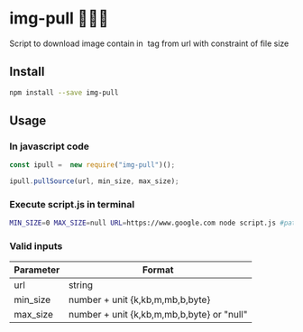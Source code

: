 # img-pull :pineapple::pineapple::pineapple:
Script to download image contain in <img> tag from url with constraint of file size

## Install

```bash
npm install --save img-pull
```

## Usage
### In javascript code
```javascript
const ipull =  new require("img-pull")();

ipull.pullSource(url, min_size, max_size);
```

### Execute script.js in terminal 
```bash
MIN_SIZE=0 MAX_SIZE=null URL=https://www.google.com node script.js #path to script.js
```

### Valid inputs
| Parameter | Format |
|------|------|
| url | string|
| min_size | number + unit {k,kb,m,mb,b,byte} |
| max_size | number + unit {k,kb,m,mb,b,byte} or "null"|